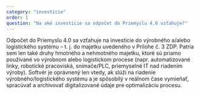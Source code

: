 ```yaml
---
category: "investicie"
order: 1
question: "Na aké investície sa odpočet do Priemyslu 4.0 vzťahuje?"
---
```


Odpočet do Priemyslu 4.0 sa vzťahuje na investície do výrobného a/alebo logistického systému – t. j. do majetku uvedeného v Prílohe č. 3 ZDP. Patria sem len také druhy hmotného a nehmotného majetku, ktoré sú priamo používané vo výrobnom alebo logistickom procese (napr. automatizované linky, robotické pracoviská, snímače/PLC, priemyselné IT nad riadením výroby). Softvér je oprávnený len vtedy, ak slúži na riadenie výrobného/logistického systému a je spôsobilý v reálnom čase vymieňať, spracúvať a archivovať digitalizované údaje pre optimalizáciu procesu.
